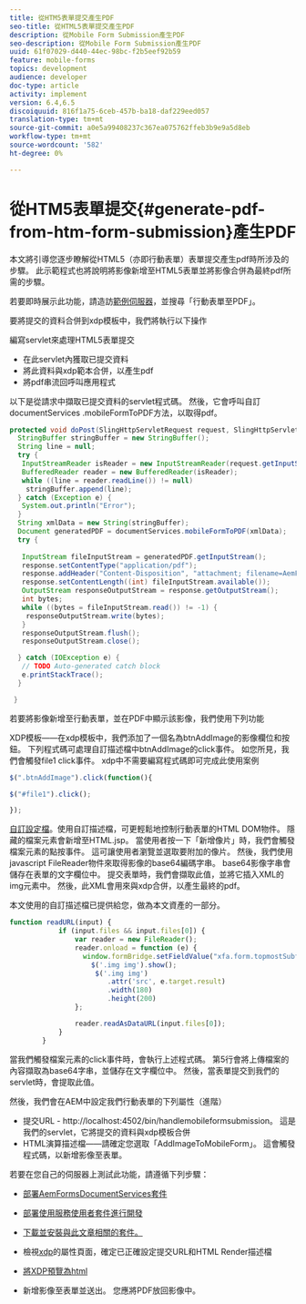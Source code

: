 ```yaml
---
title: 從HTM5表單提交產生PDF
seo-title: 從HTML5表單提交產生PDF
description: 從Mobile Form Submission產生PDF
seo-description: 從Mobile Form Submission產生PDF
uuid: 61f07029-d440-44ec-98bc-f2b5eef92b59
feature: mobile-forms
topics: development
audience: developer
doc-type: article
activity: implement
version: 6.4,6.5
discoiquuid: 816f1a75-6ceb-457b-ba18-daf229eed057
translation-type: tm+mt
source-git-commit: a0e5a99408237c367ea075762ffeb3b9e9a5d8eb
workflow-type: tm+mt
source-wordcount: '582'
ht-degree: 0%

---
```



# 從HTM5表單提交{#generate-pdf-from-htm-form-submission}產生PDF

本文將引導您逐步瞭解從HTML5（亦即行動表單）表單提交產生pdf時所涉及的步驟。 此示範程式也將說明將影像新增至HTML5表單並將影像合併為最終pdf所需的步驟。

若要即時展示此功能，請造訪[範例伺服器](https://forms.enablementadobe.com/content/samples/samples.html?query=0)，並搜尋「行動表單至PDF」。

要將提交的資料合併到xdp模板中，我們將執行以下操作

編寫servlet來處理HTML5表單提交

* 在此servlet內獲取已提交資料
* 將此資料與xdp範本合併，以產生pdf
* 將pdf串流回呼叫應用程式

以下是從請求中擷取已提交資料的servlet程式碼。 然後，它會呼叫自訂documentServices .mobileFormToPDF方法，以取得pdf。

```java
protected void doPost(SlingHttpServletRequest request, SlingHttpServletResponse response) {
  StringBuffer stringBuffer = new StringBuffer();
  String line = null;
  try {
   InputStreamReader isReader = new InputStreamReader(request.getInputStream(), "UTF-8");
   BufferedReader reader = new BufferedReader(isReader);
   while ((line = reader.readLine()) != null)
    stringBuffer.append(line);
  } catch (Exception e) {
   System.out.println("Error");
  }
  String xmlData = new String(stringBuffer);
  Document generatedPDF = documentServices.mobileFormToPDF(xmlData);
  try {
   
   InputStream fileInputStream = generatedPDF.getInputStream();
   response.setContentType("application/pdf");
   response.addHeader("Content-Disposition", "attachment; filename=AemFormsRocks.pdf");
   response.setContentLength((int) fileInputStream.available());
   OutputStream responseOutputStream = response.getOutputStream();
   int bytes;
   while ((bytes = fileInputStream.read()) != -1) {
    responseOutputStream.write(bytes);
   }
   responseOutputStream.flush();
   responseOutputStream.close();

  } catch (IOException e) {
   // TODO Auto-generated catch block
   e.printStackTrace();
  }

 }
```

若要將影像新增至行動表單，並在PDF中顯示該影像，我們使用下列功能

XDP模板——在xdp模板中，我們添加了一個名為btnAddImage的影像欄位和按鈕。 下列程式碼可處理自訂描述檔中btnAddImage的click事件。 如您所見，我們會觸發file1 click事件。 xdp中不需要編寫程式碼即可完成此使用案例

```javascript
$(".btnAddImage").click(function(){

$("#file1").click();

});
```

[自訂設定檔](https://helpx.adobe.com/livecycle/help/mobile-forms/creating-profile.html#CreatingCustomProfiles)。使用自訂描述檔，可更輕鬆地控制行動表單的HTML DOM物件。 隱藏的檔案元素會新增至HTML.jsp。 當使用者按一下「新增像片」時，我們會觸發檔案元素的點按事件。 這可讓使用者瀏覽並選取要附加的像片。 然後，我們使用javascript FileReader物件來取得影像的base64編碼字串。 base64影像字串會儲存在表單的文字欄位中。 提交表單時，我們會擷取此值，並將它插入XML的img元素中。 然後，此XML會用來與xdp合併，以產生最終的pdf。

本文使用的自訂描述檔已提供給您，做為本文資產的一部分。

```javascript
function readURL(input) {
            if (input.files && input.files[0]) {
                var reader = new FileReader();
                reader.onload = function (e) {
                  window.formBridge.setFieldValue("xfa.form.topmostSubform.Page1.base64image",reader.result);
                    $('.img img').show();
                     $('.img img')
                        .attr('src', e.target.result)
                        .width(180)
                        .height(200)
                };

                reader.readAsDataURL(input.files[0]);
            }
        }
```

當我們觸發檔案元素的click事件時，會執行上述程式碼。 第5行會將上傳檔案的內容擷取為base64字串，並儲存在文字欄位中。 然後，當表單提交到我們的servlet時，會提取此值。

然後，我們會在AEM中設定我們行動表單的下列屬性（進階）

* 提交URL - http://localhost:4502/bin/handlemobileformsubmission。 這是我們的servlet，它將提交的資料與xdp模板合併
* HTML演算描述檔——請確定您選取「AddImageToMobileForm」。 這會觸發程式碼，以新增影像至表單。

若要在您自己的伺服器上測試此功能，請遵循下列步驟：

* [部署AemFormsDocumentServices套件](/help/forms/assets/common-osgi-bundles/AEMFormsDocumentServices.core-1.0-SNAPSHOT.jar)

* [部署使用服務使用者套件進行開發](/help/forms/assets/common-osgi-bundles/DevelopingWithServiceUser.jar)

* [下載並安裝與此文章相關的套件。](assets/pdf-from-mobile-form-submission.zip)

* 檢視[xdp](http://localhost:4502/libs/fd/fm/gui/content/forms/formmetadataeditor.html/content/dam/formsanddocuments/schengen.xdp)的屬性頁面，確定已正確設定提交URL和HTML Render描述檔

* [將XDP預覽為html](http://localhost:4502/content/dam/formsanddocuments/schengen.xdp/jcr:content)

* 新增影像至表單並送出。 您應將PDF放回影像中。

